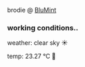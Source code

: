 brodie @ [BluMint](https://www.linkedin.com/company/blumint-io/)

<!--weather_start-->
### working conditions..

weather: clear sky ☀️

temp: 23.27 °C 🥶

<!--weather_end-->
